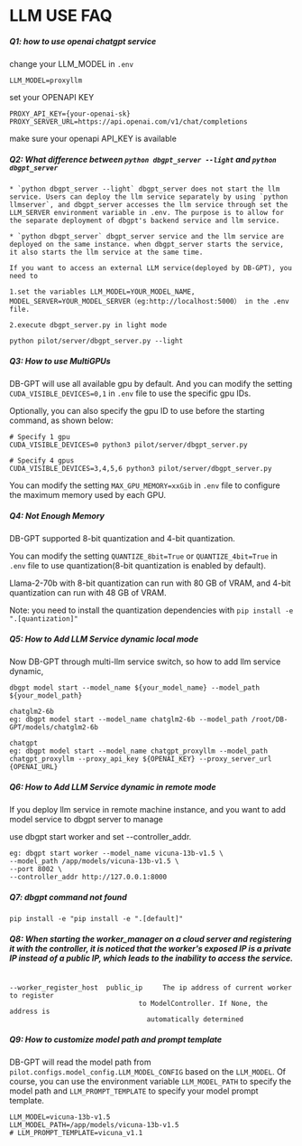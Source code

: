 LLM USE FAQ
==================================
##### Q1: how to use openai chatgpt service
change your LLM_MODEL in `.env`
````shell
LLM_MODEL=proxyllm
````

set your OPENAPI KEY

````shell
PROXY_API_KEY={your-openai-sk}
PROXY_SERVER_URL=https://api.openai.com/v1/chat/completions
````

make sure your openapi API_KEY is available

##### Q2: What difference between `python dbgpt_server --light` and `python dbgpt_server`
```{note}
* `python dbgpt_server --light` dbgpt_server does not start the llm service. Users can deploy the llm service separately by using `python llmserver`, and dbgpt_server accesses the llm service through set the LLM_SERVER environment variable in .env. The purpose is to allow for the separate deployment of dbgpt's backend service and llm service.

* `python dbgpt_server` dbgpt_server service and the llm service are deployed on the same instance. when dbgpt_server starts the service, it also starts the llm service at the same time.

```

```{tip}
If you want to access an external LLM service(deployed by DB-GPT), you need to

1.set the variables LLM_MODEL=YOUR_MODEL_NAME, MODEL_SERVER=YOUR_MODEL_SERVER（eg:http://localhost:5000） in the .env file.

2.execute dbgpt_server.py in light mode

python pilot/server/dbgpt_server.py --light

```


##### Q3: How to use MultiGPUs

DB-GPT will use all available gpu by default. And you can modify the setting `CUDA_VISIBLE_DEVICES=0,1` in `.env` file
to use the specific gpu IDs.

Optionally, you can also specify the gpu ID to use before the starting command, as shown below:

````shell
# Specify 1 gpu
CUDA_VISIBLE_DEVICES=0 python3 pilot/server/dbgpt_server.py

# Specify 4 gpus
CUDA_VISIBLE_DEVICES=3,4,5,6 python3 pilot/server/dbgpt_server.py
````

You can modify the setting `MAX_GPU_MEMORY=xxGib` in `.env` file to configure the maximum memory used by each GPU.

##### Q4: Not Enough Memory

DB-GPT supported 8-bit quantization and 4-bit quantization.

You can modify the setting `QUANTIZE_8bit=True` or `QUANTIZE_4bit=True` in `.env` file to use quantization(8-bit quantization is enabled by default).

Llama-2-70b with 8-bit quantization can run with 80 GB of VRAM, and 4-bit quantization can run with 48 GB of VRAM.

Note: you need to install the quantization dependencies with `pip install -e ".[quantization]"`

##### Q5: How to Add LLM Service dynamic local mode

Now DB-GPT through multi-llm service switch, so how to add llm service dynamic,

```commandline
dbgpt model start --model_name ${your_model_name} --model_path ${your_model_path}

chatglm2-6b
eg: dbgpt model start --model_name chatglm2-6b --model_path /root/DB-GPT/models/chatglm2-6b

chatgpt
eg: dbgpt model start --model_name chatgpt_proxyllm --model_path chatgpt_proxyllm --proxy_api_key ${OPENAI_KEY} --proxy_server_url {OPENAI_URL}
```
##### Q6: How to Add LLM Service dynamic in remote mode
If you  deploy llm service in remote machine instance, and you want to add model service to dbgpt server to manage

use dbgpt start worker and set --controller_addr.

```commandline
eg: dbgpt start worker --model_name vicuna-13b-v1.5 \
--model_path /app/models/vicuna-13b-v1.5 \
--port 8002 \
--controller_addr http://127.0.0.1:8000

```

##### Q7: dbgpt command not found

```commandline
pip install -e "pip install -e ".[default]"
```

##### Q8: When starting the worker_manager on a cloud server and registering it with the controller, it is noticed that the worker's exposed IP is a private IP instead of a public IP, which leads to the inability to access the service.

```commandline

--worker_register_host  public_ip     The ip address of current worker to register
                                to ModelController. If None, the address is
                                  automatically determined
```

##### Q9: How to customize model path and prompt template

DB-GPT will read the model path from `pilot.configs.model_config.LLM_MODEL_CONFIG` based on the `LLM_MODEL`.
Of course, you can use the environment variable `LLM_MODEL_PATH` to specify the model path and `LLM_PROMPT_TEMPLATE` to specify your model prompt template.

```
LLM_MODEL=vicuna-13b-v1.5
LLM_MODEL_PATH=/app/models/vicuna-13b-v1.5
# LLM_PROMPT_TEMPLATE=vicuna_v1.1
```

